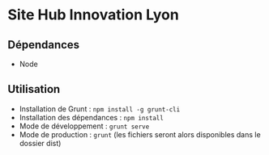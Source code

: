 # Site Hub Innovation Lyon

## Dépendances

- Node

## Utilisation

- Installation de Grunt : `npm install -g grunt-cli`
- Installation des dépendances : `npm install`
- Mode de développement : `grunt serve`
- Mode de production : `grunt` (les fichiers seront alors disponibles dans le dossier dist)
